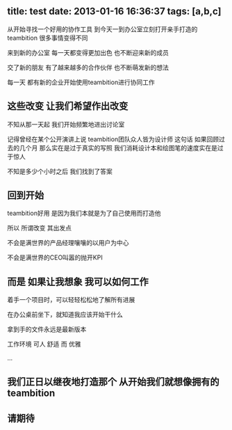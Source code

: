 title: test
date: 2013-01-16 16:36:37
tags: [a,b,c]
---

从开始寻找一个好用的协作工具 到今天一到办公室立刻打开亲手打造的teambition 很多事情变得不同

来到新的办公室 每一天都变得更加出色 也不断迎来新的成员

交了新的朋友 有了越来越多的合作伙伴 也不断萌发新的想法

每一天 都有新的企业开始使用teambition进行协同工作

<!-- more -->

## 这些改变 让我们希望作出改变

不知从那一天起 我们开始频繁地进出讨论室

记得曾经在某个公开演讲上说 teambition团队众人皆为设计师 这句话 如果回顾过去的几个月 那么实在是过于真实的写照 我们消耗设计本和绘图笔的速度实在是过于惊人

不知是多少个小时之后 我们找到了答案

## 回到开始

teambition好用 是因为我们本就是为了自己使用而打造他

所以 所谓改变 其出发点

不会是满世界的产品经理嚷嚷的以用户为中心

不会是满世界的CEO叫嚣的抛开KPI

## 而是 如果让我想象 我可以如何工作

着手一个项目时，可以轻轻松松地了解所有进展

在办公桌前坐下，就知道我应该开始干什么

拿到手的文件永远是最新版本

工作环境 可人 舒适 而 优雅

...

## 我们正日以继夜地打造那个 从开始我们就想像拥有的teambition

## 请期待
